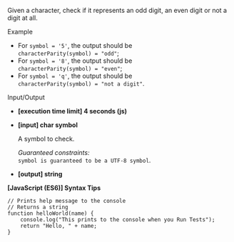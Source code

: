 Given a character, check if it represents an odd digit, an even digit or not a digit at
all.

Example

- For `symbol = '5'`, the output should be  
  `characterParity(symbol) = "odd"`;
- For `symbol = '8'`, the output should be  
  `characterParity(symbol) = "even"`;
- For `symbol = 'q'`, the output should be  
  `characterParity(symbol) = "not a digit"`.

Input/Output

- **\[execution time limit\] 4 seconds (js)**

- **\[input\] char symbol**

  A symbol to check.

  _Guaranteed constraints:_  
  `symbol is guaranteed to be a UTF-8 symbol`.

- **\[output\] string**

**\[JavaScript (ES6)\] Syntax Tips**

    // Prints help message to the console
    // Returns a string
    function helloWorld(name) {
        console.log("This prints to the console when you Run Tests");
        return "Hello, " + name;
    }

